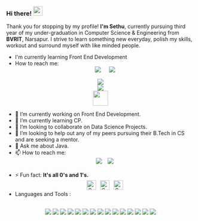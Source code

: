### Hi there! <img src="https://media.giphy.com/media/hvRJCLFzcasrR4ia7z/giphy.gif" width="25px">
Thank you for stopping by my profile! **I'm Sethu**, currently pursuing third year of my under-graduation in Computer Science & Engineering from **BVRIT**, Narsapur. I strive to learn something new everyday, polish my skills, workout and surround myself with like minded people.
- I'm currently learning Front End Development
- How to reach me:
    <div align="center"> <a href="mailto:gsethu63@gmail.com" targer="_blank"><img src="https://img.shields.io/badge/Gmail-D14836?style=for-the-badge&logo=gmail&logoColor=white"/></a>
  &ensp;&ensp;
     <a href="https://twitter.com/gsethu63" targer="_blank"><img src="https://img.shields.io/badge/Twitter-1DA1F2?style=for-the-badge&logo=twitter&logoColor=white"/></a>
    </div>
 <div align="center">
   <img src="https://github-readme-stats.vercel.app/api?username=sethu63&&show_icons=true&title_color=726A95&icon_color=864879&text_color=719FB0&bg_color=151515"><br>
   <img src="https://github-readme-stats.vercel.app/api/top-langs/?username=SETHU63&show_icons=true&title_color=726A95&icon_color=864879&text_color=719FB0&bg_color=151515"><br>
   <img height="40" src="https://visitor-badge.laobi.icu/badge?page_id=sethu63.sethu63" />
 </div>

- 🔭 I’m currently working on Front End Development.
- 🌱 I’m currently learning CP.
- 👯 I’m looking to collaborate on Data Science Projects.
- 🤔 I’m looking to help out any of my peers pursuing their B.Tech in CS and are seeking a mentor.
- 💬 Ask me about Java.
- 📫 How to reach me:<br>
  <div align="center">
       <a href="https://www.linkedin.com/in/sethugs/" targer="_blank"><img src="https://img.shields.io/badge/LinkedIn-0077B5?style=for-the-badge&logo=linkedin&logoColor=white"></img></a>
       &ensp;
       <img src="https://img.shields.io/badge/Instagram-E4405F?style=for-the-badge&logo=instagram&logoColor=white"></img>
  </div>                     
  <br>
- ⚡ Fun fact: **It's all 0's and 1's.**
  <br>
  <div align="center">
    <a href="https://www.hackerrank.com/gsethu63" targer="_blank"><img height="25" alt="Sethu's Codechef" src="https://img.shields.io/badge/-Hackerrank-2EC866?style=for-the-   badge&logo=HackerRank&logoColor=white"/></a>&ensp;
    <a href="https://www.codechef.com/users/sethugs63" targer="_blank"><img height="25" alt="Sethu's Codechef" src="https://cp-logo.vercel.app/codechef/shikhar321?logo=true"/></a>&ensp;
    <a href="https://codeforces.com/profile/setgs63" targer="_blank"><img alt="Sethu's Codeforces" height="25" src="https://img.shields.io/badge/Codeforces-445f9d?style=for-the-badge&logo=Codeforces&logoColor=white"/></a>
  </div>
- Languages and Tools :
<br>
<div align="center">
  <code><img src="https://img.shields.io/badge/c-%2300599C.svg?style=for-the-badge&logo=c&logoColor=white"></code>
  <code><img src="https://img.shields.io/badge/c++-%2300599C.svg?style=for-the-badge&logo=c%2B%2B&ogoColor=white"></code>
  <code><img src="https://img.shields.io/badge/Java-ED8B00?style=for-the-badge&logo=java&logoColor=white"></code>
  <code><img src="https://img.shields.io/badge/Python-3776AB?style=for-the-badge&logo=python&logoColor=white"></code>
  <code><img src="https://img.shields.io/badge/Jupyter-F37626.svg?&style=for-the-badge&logo=Jupyter&logoColor=white"></code>
  <code><img src="https://img.shields.io/badge/html5-%23E34F26.svg?style=for-the-badge&logo=html5&logoColor=white"></code>
  <code><img src="https://img.shields.io/badge/CSS-239120?&style=for-the-badge&logo=css3&logoColor=white"></code>
  <code><img src="https://img.shields.io/badge/JavaScript-F7DF1E?style=for-the-badge&logo=javascript&logoColor=black"></code>
  <code><img src="https://img.shields.io/badge/PHP-777BB4?style=for-the-badge&logo=php&logoColor=white"></code>
  <code><img src="https://img.shields.io/badge/oracle-%23F00000.svg?style=for-the-badge&logo=oracle&logoColor=white"></code>
  <code><img src="https://img.shields.io/badge/MySQL-00000F?style=for-the-badge&logo=mysql&logoColor=white"></code>
  <code><img src="https://img.shields.io/badge/git-%23F05033.svg?style=for-the-badge&logo=git&logoColor=white"></code>
  <code><img src="https://img.shields.io/badge/Visual_Studio_Code-0078D4?style=for-the-badge&logo=visual%20studio%20code&logoColor=white"></code>
  <code><img src="https://img.shields.io/badge/Microsoft_Excel-217346?style=for-the-badge&logo=microsoft-excel&logoColor=white"></code>
  <code><img src="https://img.shields.io/badge/Microsoft_Word-2B579A?style=for-the-badge&logo=microsoft-word&logoColor=white"></code>
</div>
